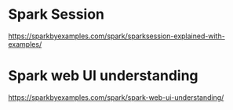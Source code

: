 # Spark Session
https://sparkbyexamples.com/spark/sparksession-explained-with-examples/

# Spark web UI understanding

https://sparkbyexamples.com/spark/spark-web-ui-understanding/

